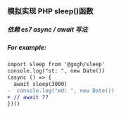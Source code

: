 ### 模拟实现 PHP sleep()函数

##### 依赖 es7 async / await 写法
##### For example: 
```diff
import sleep from '@gogh/sleep'
console.log("st: ", new Date())
(async () => {
  await sleep(3000)
-  console.log("ed: ", new Date())
+ // await ??
})()
```
